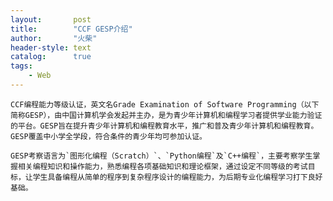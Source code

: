 ```yaml
---
layout:       post
title:        "CCF GESP介绍"
author:       "火柴"
header-style: text
catalog:      true
tags:
    - Web
---
```


    CCF编程能力等级认证，英文名Grade Examination of Software Programming（以下简称GESP），由中国计算机学会发起并主办，是为青少年计算机和编程学习者提供学业能力验证的平台。GESP旨在提升青少年计算机和编程教育水平，推广和普及青少年计算机和编程教育。GESP覆盖中小学全学段，符合条件的青少年均可参加认证。

    GESP考察语言为`图形化编程（Scratch）`、`Python编程`及`C++编程`，主要考察学生掌握相关编程知识和操作能力，熟悉编程各项基础知识和理论框架，通过设定不同等级的考试目标，让学生具备编程从简单的程序到复杂程序设计的编程能力，为后期专业化编程学习打下良好基础。




